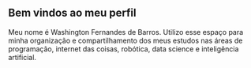 ## Bem vindos ao meu perfil

Meu nome é Washington Fernandes de Barros. Utilizo esse espaço para minha organização e compartilhamento dos meus estudos nas áreas de programação, internet das coisas, robótica, data science e inteligência artificial.
